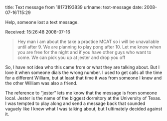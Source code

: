 title: Text message from 18173193839
urlname: text-message
date: 2008-07-16T15:29

Help, someone lost a text message.

Received: 15:26:48 2008-07-16

>  
> Hey man i am about the take a practice MCAT so i will be unavailable until after 9. We are planning to play pong after 10. Let me know when you are free for the night and if you have other guys who want to come. We can pick you up at jester and drop you off
> 

So, I have not idea who this came from or what they are talking about. But I love it when someone dials the wrong number. I used to get calls all the time for a different William, but at least that time it was from someone I knew and the other William was also a friend.

The reference to &ldquo;jester&rdquo; lets me know that the message is from someone local. Jester is the name of the biggest dormitory at the University of Texas. I was tempted to play along and send a message back that sounded vaguely like I knew what I was talking about, but I ultimately decided against it.